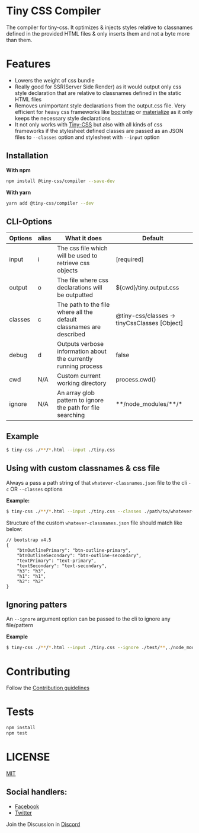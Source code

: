 # Tiny CSS Compiler

The compiler for tiny-css. It optimizes & injects styles relative to classnames defined in the provided HTML files & only inserts them and not a byte more than them.

# Features

-   Lowers the weight of css bundle
-   Really good for SSR(Server Side Render) as it would output only css style declaration that are relative to classnames defined in the static HTML files
-   Removes unimportant style declarations from the output.css file. Very efficient for heavy css frameworks like [bootstrap](https://getbootstrap.com/) or [materialize](https://materializecss.com/) as it only keeps the necessary style declarations
- It not only works with [Tiny-CSS](https://github.com/tiny-css/tiny-css) but also with all kinds of css frameworks if the stylesheet defined classes are passed as an JSON files to `--classes` option and stylesheet with `--input` option

## Installation

**With npm**

```bash
npm install @tiny-css/compiler --save-dev
```

**With yarn**

```bash
yarn add @tiny-css/compiler --dev
```

## CLI-Options

| Options | alias | What it does                                                               | Default                                      |
| ------- | ----- | -------------------------------------------------------------------------- | -------------------------------------------- |
| input   | i     | The css file which will be used to retrieve css objects                    | [required]                                   |
| output  | o     | The file where css declarations will be outputted                          | ${cwd}/tiny.output.css                       |
| classes | c     | The path to the <json> file where all the default classnames are described | @tiny-css/classes -> tinyCssClasses [Object] |
| debug   | d     | Outputs verbose information about the currently running process            | false                                        |
| cwd     | N/A   | Custom current working directory                                           | process.cwd()                                |
| ignore  | N/A   | An array glob pattern to ignore the path for file searching                | \*\*/node_modules/\*\*/\*                    |

## Example

```bash
$ tiny-css ./**/*.html --input ./tiny.css
```

## Using with custom classnames & css file

Always a pass a path string of that `whatever-classnames.json` file to the cli `-c` OR `--classes` options

**Example:**

```bash
$ tiny-css ./**/*.html --input ./tiny.css --classes ./path/to/whatever-classnames.json
```

Structure of the custom `whatever-classnames.json` file should match like below:

```jsonc
// bootstrap v4.5
{
    "btnOutlinePrimary": "btn-outline-primary",
    "btnOutlineSecondary": "btn-outline-secondary",
    "textPrimary": "text-primary",
    "textSecondary": "text-secondary",
    "h3": "h3",
    "h1": "h1",
    "h2": "h2"
}
```

## Ignoring patters
An `--ignore` argument option can be passed to the cli to ignore any file/pattern

**Example**
```bash
$ tiny-css ./**/*.html --input ./tiny.css --ignore ./test/**,./node_modules/**
```

# Contributing

Follow the [Contribution guidelines](CONTRIBUTING.md)

# Tests

```bash
npm install
npm test
```

# LICENSE

[MIT](LICENSE)

## Social handlers:

-   [Facebook](https://facebook.com/krtirtho)
-   [Twitter](https://twitter.com/krtirtho)

Join the Discussion in [Discord](https://discord.com/channels/777928823605952564/779762462211178516)